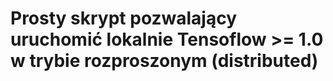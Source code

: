 # Prosty skrypt pozwalający uruchomić lokalnie Tensoflow >= 1.0 w trybie rozproszonym (distributed) 

